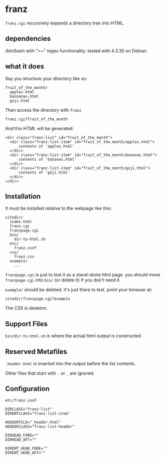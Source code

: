 # franz

`franz.cgi` recursively expands a directory tree into HTML.

## dependencies ##

/bin/bash with "=~" regex functionality.  tested with 4.3.30 on Debian.


## what it does ##

Say you structure your directory like so:

    fruit_of_the_month/
      apples.html
      bannanas.html
      goji.html
 
Then access the directory with `franz`

    franz.cgi?fruit_of_the_month
    
And this HTML will be generated:

    <dir class="franz-list" id="fruit_of_the_month">
      <dir class="franz-list-item" id="fruit_of_the_month/apples.html">
          contents of 'apples.html'
      </dir>
      <dir class="franz-list-item" id="fruit_of_the_month/bananas.html">
          contents of 'bananas.html'
      </dir>
      <dir class="franz-list-item" id="fruit_of_the_month/goji.html">
          contents of 'goji.html'
      </dir>
    </dir>
 

## Installation ##

It must be installed relative to the webpage like this:

    sitedir/
      index.html
      franz.cgi
      franzpage.cgi
      bin/
        dir-to-html.sh
      etc/
        franz.conf
      css/
        franz.css
      example/
      	...

`franzpage.cgi` is just to test it as a stand-alone html page.  you should move `franzpage.cgi` into `bin/` (or delete it) if you don't need it. 

`example/` should be deleted.  it's just there to test.  point your browser at:
	
	sitedir/franzpage.cgi?example

The CSS is skeleton.


## Support Files ##

`bin/dir-to-html.sh` is where the actual html output is constructed.


## Reserved Metafiles ##

`_header.html` is inserted into the output before the list contents.

Other files that start with `.` or `_` are ignored.


## Configuration ##

`etc/franz.conf`

    DIRCLASS="franz-list"
    DIRENTCLASS="franz-list-item"

    HEADERFILE="_header.html"
    HEADERCLASS="franz-list-header"

    DIRHEAD_FORE=""
    DIRHEAD_AFT=""

    DIRENT_HEAD_FORE=""
    DIRENT_HEAD_AFT=""



